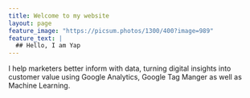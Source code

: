 ```yaml
---
title: Welcome to my website
layout: page
feature_image: "https://picsum.photos/1300/400?image=989"
feature_text: |
  ## Hello, I am Yap
---
```


I help marketers better inform with data, turning digital insights into customer value using Google Analytics, Google Tag Manger as well as Machine Learning.
